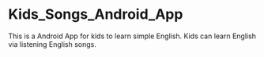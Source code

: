# Kids_Songs_Android_App
This is a Android App for kids to learn simple English. Kids can learn English via listening English songs.
